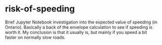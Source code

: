 # risk-of-speeding
Brief Jupyter Notebook investigation into the expected value of speeding (in Ontario). Basically a back of the envelope calculation to see if speeding is worth it. My conclusion is that it usually is, but mainly if you speed a bit faster on normally slow roads.